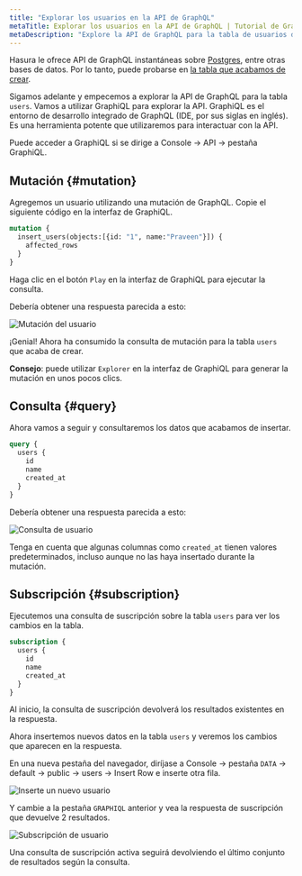 ```yaml
---
title: "Explorar los usuarios en la API de GraphQL"
metaTitle: Explorar los usuarios en la API de GraphQL | Tutorial de GraphQL de Hasura
metaDescription: "Explore la API de GraphQL para la tabla de usuarios donde el motor de GraphQL de Hasura generó automáticamente las consultas, las mutaciones y las suscripciones"
---
```


Hasura le ofrece API de GraphQL instantáneas sobre [Postgres](https://hasura.io/learn/database/postgresql/what-is-postgresql/), entre otras bases de datos. Por lo tanto, puede probarse en [la tabla que acabamos de crear](https://hasura.io/learn/database/postgresql/create-alter-drop-ddl/1-postgresql-create/).

Sigamos adelante y empecemos a explorar la API de GraphQL para la tabla `users`. Vamos a utilizar GraphiQL para explorar la API. GraphiQL es el entorno de desarrollo integrado de GraphQL (IDE, por sus siglas en inglés). Es una herramienta potente que utilizaremos para interactuar con la API.

Puede acceder a GraphiQL si se dirige a Console -> API -> pestaña GraphiQL.

## Mutación  {#mutation}

Agregemos un usuario utilizando una mutación de GraphQL. Copie el siguiente código en la interfaz de GraphiQL.

```graphql
mutation {
  insert_users(objects:[{id: "1", name:"Praveen"}]) {
    affected_rows
  }
}
```

Haga clic en el botón `Play` en la interfaz de GraphiQL para ejecutar la consulta.

Debería obtener una respuesta parecida a esto:

![Mutación del usuario](https://graphql-engine-cdn.hasura.io/learn-hasura/assets/graphql-hasura/graphql-mutation-user.png)

¡Genial! Ahora ha consumido la consulta de mutación para la tabla `users` que acaba de crear.

**Consejo**: puede utilizar `Explorer` en la interfaz de GraphiQL para generar la mutación en unos pocos clics.

## Consulta {#query}

Ahora vamos a seguir y consultaremos los datos que acabamos de insertar.

```graphql
query {
  users {
    id
    name
    created_at
  }
}
```

Debería obtener una respuesta parecida a esto:

![Consulta de usuario](https://graphql-engine-cdn.hasura.io/learn-hasura/assets/graphql-hasura/graphql-query-user.png)

Tenga en cuenta que algunas columnas como `created_at` tienen valores predeterminados, incluso aunque no las haya insertado durante la mutación.

## Subscripción {#subscription}

Ejecutemos una consulta de suscripción sobre la tabla `users` para ver los cambios en la tabla.

```graphql
subscription {
  users {
    id
    name
    created_at
  }
}
```

Al inicio, la consulta de suscripción devolverá los resultados existentes en la respuesta.

Ahora insertemos nuevos datos en la tabla `users` y veremos los cambios que aparecen en la respuesta.

En una nueva pestaña del navegador, diríjase a Console -> pestaña `DATA` -> default -> public -> users -> Insert Row e inserte otra fila.

![Inserte un nuevo usuario](https://graphql-engine-cdn.hasura.io/learn-hasura/assets/graphql-hasura/user-insert-new-row.png)

Y cambie a la pestaña `GRAPHIQL` anterior y vea la respuesta de suscripción que devuelve 2 resultados.

![Subscripción de usuario](https://graphql-engine-cdn.hasura.io/learn-hasura/assets/graphql-hasura/graphql-subscription-user.png)

Una consulta de suscripción activa seguirá devolviendo el último conjunto de resultados según la consulta.

